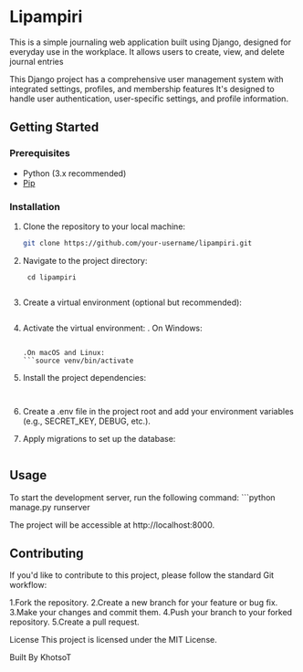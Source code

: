 # Lipampiri


This is a simple journaling web application built using Django, designed for everyday use in the workplace. It allows users to create, view, and delete journal entries


This Django project has a comprehensive user management system with integrated settings, profiles, and membership features It's designed to handle user authentication, user-specific settings, and profile information. 


## Getting Started

### Prerequisites

- Python (3.x recommended)
- [Pip](https://pip.pypa.io/en/stable/installation/)

### Installation

1. Clone the repository to your local machine:

   ```bash
   git clone https://github.com/your-username/lipampiri.git


2. Navigate to the project directory:
    ```
     cd lipampiri


3. Create a virtual environment (optional but recommended):
    ```python -m venv venv

4. Activate the virtual environment:
    . On Windows:
    ``` venv\Scripts\activate

    .On macOS and Linux:
    ```source venv/bin/activate

5. Install the project dependencies:
    ```pip install -r requirements.txt


6. Create a .env file in the project root and add your environment variables (e.g., SECRET_KEY, DEBUG, etc.).

7. Apply migrations to set up the database:
    ``` python manage.py migrate


## Usage
To start the development server, run the following command:
    ```python manage.py runserver


The project will be accessible at http://localhost:8000.

## Contributing
If you'd like to contribute to this project, please follow the standard Git workflow:

1.Fork the repository.
2.Create a new branch for your feature or bug fix.
3.Make your changes and commit them.
4.Push your branch to your forked repository.
5.Create a pull request.

License
This project is licensed under the MIT License.

Built By KhotsoT
